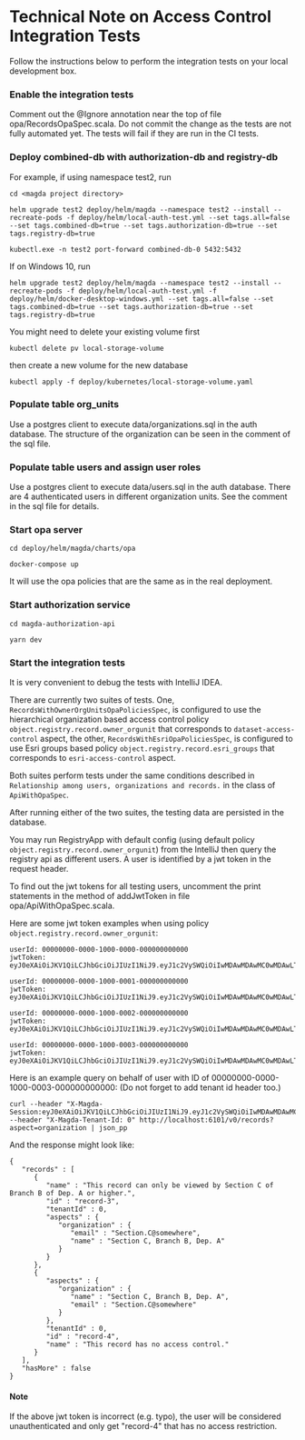 # Technical Note on Access Control Integration Tests

Follow the instructions below to perform the integration tests on your local development box.

### Enable the integration tests

Comment out the @Ignore annotation near the top of file opa/RecordsOpaSpec.scala. Do not commit
the change as the tests are not fully automated yet. The tests will fail if they are run in the
CI tests.

### Deploy combined-db with authorization-db and registry-db

For example, if using namespace test2, run

```
cd <magda project directory>

helm upgrade test2 deploy/helm/magda --namespace test2 --install --recreate-pods -f deploy/helm/local-auth-test.yml --set tags.all=false --set tags.combined-db=true --set tags.authorization-db=true --set tags.registry-db=true

kubectl.exe -n test2 port-forward combined-db-0 5432:5432
```

If on Windows 10, run

```
helm upgrade test2 deploy/helm/magda --namespace test2 --install --recreate-pods -f deploy/helm/local-auth-test.yml -f deploy/helm/docker-desktop-windows.yml --set tags.all=false --set tags.combined-db=true --set tags.authorization-db=true --set tags.registry-db=true
```

You might need to delete your existing volume first

```
kubectl delete pv local-storage-volume
```

then create a new volume for the new database

```
kubectl apply -f deploy/kubernetes/local-storage-volume.yaml
```

### Populate table org_units

Use a postgres client to execute data/organizations.sql in the auth database. The structure of
the organization can be seen in the comment of the sql file.

### Populate table users and assign user roles

Use a postgres client to execute data/users.sql in the auth database. There are 4 authenticated
users in different organization units. See the comment in the sql file for details.

### Start opa server

```
cd deploy/helm/magda/charts/opa

docker-compose up
```

It will use the opa policies that are the same as in the real deployment.

### Start authorization service

```
cd magda-authorization-api

yarn dev
```

### Start the integration tests

It is very convenient to debug the tests with IntelliJ IDEA.

There are currently two suites of tests. One, `RecordsWithOwnerOrgUnitsOpaPoliciesSpec`, is configured to use the
hierarchical organization based access control policy `object.registry.record.owner_orgunit` that corresponds to
`dataset-access-control` aspect, the other, `RecordsWithEsriOpaPoliciesSpec`, is configured to use Esri groups based
policy `object.registry.record.esri_groups` that corresponds to `esri-access-control` aspect.

Both suites perform tests under the same conditions described in `Relationship among users, organizations and records.`
in the class of `ApiWithOpaSpec`.

After running either of the two suites, the testing data are persisted in the database.

You may run RegistryApp with default config (using default policy `object.registry.record.owner_orgunit`) from
the IntelliJ then query the registry api as different users. A user is identified by a jwt token in the request header.

To find out the jwt tokens for all testing users, uncomment the print statements in the method of addJwtToken in file
opa/ApiWithOpaSpec.scala.

Here are some jwt token examples when using policy `object.registry.record.owner_orgunit`:

```
userId: 00000000-0000-1000-0000-000000000000
jwtToken: eyJ0eXAiOiJKV1QiLCJhbGciOiJIUzI1NiJ9.eyJ1c2VySWQiOiIwMDAwMDAwMC0wMDAwLTEwMDAtMDAwMC0wMDAwMDAwMDAwMDAifQ.2V0FqFp89olSyEHoVe7NNMHBTsA2TZ2_sc8FF90JcqA

userId: 00000000-0000-1000-0001-000000000000
jwtToken: eyJ0eXAiOiJKV1QiLCJhbGciOiJIUzI1NiJ9.eyJ1c2VySWQiOiIwMDAwMDAwMC0wMDAwLTEwMDAtMDAwMS0wMDAwMDAwMDAwMDAifQ.x26uJGh1HwYAKgINr_zR_OPPpS53gwqbqVh9mCyt57o

userId: 00000000-0000-1000-0002-000000000000
jwtToken: eyJ0eXAiOiJKV1QiLCJhbGciOiJIUzI1NiJ9.eyJ1c2VySWQiOiIwMDAwMDAwMC0wMDAwLTEwMDAtMDAwMi0wMDAwMDAwMDAwMDAifQ.JoO8QCmesnXzYmdZHSqwwZtaK_CpLUvjKL2I090DoYk

userId: 00000000-0000-1000-0003-000000000000
jwtToken: eyJ0eXAiOiJKV1QiLCJhbGciOiJIUzI1NiJ9.eyJ1c2VySWQiOiIwMDAwMDAwMC0wMDAwLTEwMDAtMDAwMy0wMDAwMDAwMDAwMDAifQ.cCCS3XqslU6ZQYlYhkJ9Fm4mFj7E_g4dmGnRGEgaZmA
```

Here is an example query on behalf of user with ID of 00000000-0000-1000-0003-000000000000:
(Do not forget to add tenant id header too.)

```
curl --header "X-Magda-Session:eyJ0eXAiOiJKV1QiLCJhbGciOiJIUzI1NiJ9.eyJ1c2VySWQiOiIwMDAwMDAwMC0wMDAwLTEwMDAtMDAwMy0wMDAwMDAwMDAwMDAifQ.cCCS3XqslU6ZQYlYhkJ9Fm4mFj7E_g4dmGnRGEgaZmA" --header "X-Magda-Tenant-Id: 0" http://localhost:6101/v0/records?aspect=organization | json_pp
```

And the response might look like:

```
{
   "records" : [
      {
         "name" : "This record can only be viewed by Section C of Branch B of Dep. A or higher.",
         "id" : "record-3",
         "tenantId" : 0,
         "aspects" : {
            "organization" : {
               "email" : "Section.C@somewhere",
               "name" : "Section C, Branch B, Dep. A"
            }
         }
      },
      {
         "aspects" : {
            "organization" : {
               "name" : "Section C, Branch B, Dep. A",
               "email" : "Section.C@somewhere"
            }
         },
         "tenantId" : 0,
         "id" : "record-4",
         "name" : "This record has no access control."
      }
   ],
   "hasMore" : false
}
```

#### Note

If the above jwt token is incorrect (e.g. typo), the user will be considered unauthenticated and only
get "record-4" that has no access restriction.
